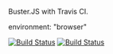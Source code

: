 Buster.JS with Travis CI.

environment: "browser"

[![Build Status](https://secure.travis-ci.org/azu/BusterJS_TravisCI.png?branch=master)](http://travis-ci.org/azu/BusterJS_TravisCI)
[![Build Status](https://drone.io/github.com/azu/BusterJS_TravisCI/status.png)](https://drone.io/github.com/azu/BusterJS_TravisCI/latest)